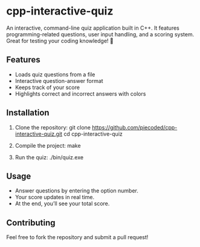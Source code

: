 # cpp-interactive-quiz
An interactive, command-line quiz application built in C++. It features programming-related questions, user input handling, and a scoring system. Great for testing your coding knowledge! 🚀

## Features
- Loads quiz questions from a file
- Interactive question-answer format
- Keeps track of your score
- Highlights correct and incorrect answers with colors

## Installation
1. Clone the repository:
   git clone https://github.com/piecoded/cpp-interactive-quiz.git
   cd cpp-interactive-quiz
   
2. Compile the project:
   make
   
3. Run the quiz:
   ./bin/quiz.exe

## Usage
- Answer questions by entering the option number.
- Your score updates in real time.
- At the end, you’ll see your total score.

## Contributing
Feel free to fork the repository and submit a pull request!

